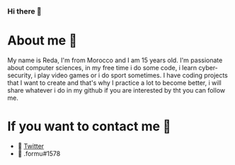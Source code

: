 ### Hi there 👋

# About me 🎯
My name is Reda, I'm from Morocco and I am 15 years old.
I'm passionate about computer sciences, in my free time i do some code, i learn cyber-security, i play video games or i do sport sometimes.
I have coding projects that I want to create and that's why I practice a lot to become better, i will share whatever i do in my github if you are interested by tht you can follow me.

# If you want to contact me 🎯
- 🎈 <a href="https://twitter.com/REDA_AMEZ">Twitter</a> 
- 🎈 .formu#1578 
